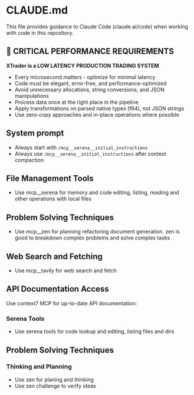# CLAUDE.md

This file provides guidance to Claude Code (claude.ai/code) when working with code in this repository.

## 🚨 CRITICAL PERFORMANCE REQUIREMENTS
**XTrader is a LOW LATENCY PRODUCTION TRADING SYSTEM**
- Every microsecond matters - optimize for minimal latency
- Code must be elegant, error-free, and performance-optimized
- Avoid unnecessary allocations, string conversions, and JSON manipulations
- Process data once at the right place in the pipeline
- Apply transformations on parsed native types (f64), not JSON strings
- Use zero-copy approaches and in-place operations where possible
## System prompt
- Always start with `/mcp__serena__initial_instructions`
- Always use `/mcp__serena__initial_instructions` after context compaction

## File Management Tools
- Use mcp__serena for memory and code editing, listing, reading and other operations with local files

## Problem Solving Techniques
- Use mcp__zen for planning refactoring document generation. zen is good to breakdown complex problems and solve complex tasks

## Web Search and Fetching
- Use mcp__tavily for web search and fetch


## API Documentation Access
Use context7 MCP for up-to-date API documentation:

### Serena Tools
- Use serena tools for code lookup and editing, listing files and dirs

## Problem Solving Techniques

### Thinking and Planning
- Use zen for planing and thinking
- Use zen challenge to verify ideas
```